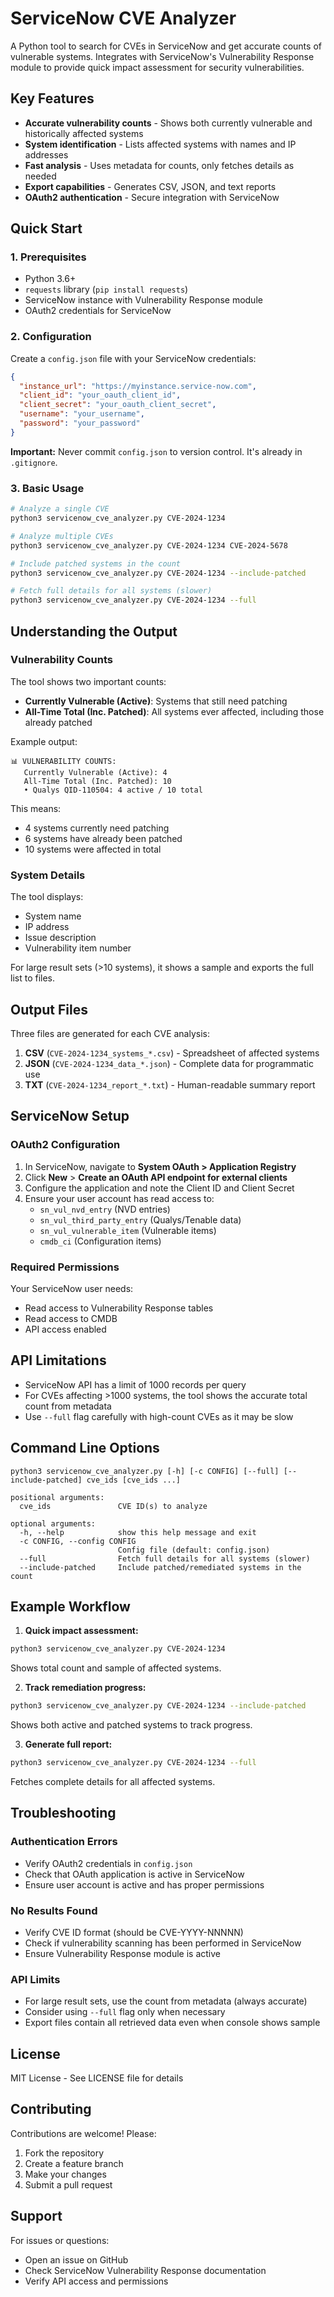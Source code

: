 # ServiceNow CVE Analyzer

A Python tool to search for CVEs in ServiceNow and get accurate counts of vulnerable systems. Integrates with ServiceNow's Vulnerability Response module to provide quick impact assessment for security vulnerabilities.

## Key Features

- **Accurate vulnerability counts** - Shows both currently vulnerable and historically affected systems
- **System identification** - Lists affected systems with names and IP addresses  
- **Fast analysis** - Uses metadata for counts, only fetches details as needed
- **Export capabilities** - Generates CSV, JSON, and text reports
- **OAuth2 authentication** - Secure integration with ServiceNow

## Quick Start

### 1. Prerequisites

- Python 3.6+
- `requests` library (`pip install requests`)
- ServiceNow instance with Vulnerability Response module
- OAuth2 credentials for ServiceNow

### 2. Configuration

Create a `config.json` file with your ServiceNow credentials:

```json
{
  "instance_url": "https://myinstance.service-now.com",
  "client_id": "your_oauth_client_id",
  "client_secret": "your_oauth_client_secret",
  "username": "your_username",
  "password": "your_password"
}
```

**Important:** Never commit `config.json` to version control. It's already in `.gitignore`.

### 3. Basic Usage

```bash
# Analyze a single CVE
python3 servicenow_cve_analyzer.py CVE-2024-1234

# Analyze multiple CVEs
python3 servicenow_cve_analyzer.py CVE-2024-1234 CVE-2024-5678

# Include patched systems in the count
python3 servicenow_cve_analyzer.py CVE-2024-1234 --include-patched

# Fetch full details for all systems (slower)
python3 servicenow_cve_analyzer.py CVE-2024-1234 --full
```

## Understanding the Output

### Vulnerability Counts

The tool shows two important counts:

- **Currently Vulnerable (Active)**: Systems that still need patching
- **All-Time Total (Inc. Patched)**: All systems ever affected, including those already patched

Example output:
```
📊 VULNERABILITY COUNTS:
   Currently Vulnerable (Active): 4
   All-Time Total (Inc. Patched): 10
   • Qualys QID-110504: 4 active / 10 total
```

This means:
- 4 systems currently need patching
- 6 systems have already been patched
- 10 systems were affected in total

### System Details

The tool displays:
- System name
- IP address
- Issue description
- Vulnerability item number

For large result sets (>10 systems), it shows a sample and exports the full list to files.

## Output Files

Three files are generated for each CVE analysis:

1. **CSV** (`CVE-2024-1234_systems_*.csv`) - Spreadsheet of affected systems
2. **JSON** (`CVE-2024-1234_data_*.json`) - Complete data for programmatic use
3. **TXT** (`CVE-2024-1234_report_*.txt`) - Human-readable summary report

## ServiceNow Setup

### OAuth2 Configuration

1. In ServiceNow, navigate to **System OAuth > Application Registry**
2. Click **New** > **Create an OAuth API endpoint for external clients**
3. Configure the application and note the Client ID and Client Secret
4. Ensure your user account has read access to:
   - `sn_vul_nvd_entry` (NVD entries)
   - `sn_vul_third_party_entry` (Qualys/Tenable data)
   - `sn_vul_vulnerable_item` (Vulnerable items)
   - `cmdb_ci` (Configuration items)

### Required Permissions

Your ServiceNow user needs:
- Read access to Vulnerability Response tables
- Read access to CMDB
- API access enabled

## API Limitations

- ServiceNow API has a limit of 1000 records per query
- For CVEs affecting >1000 systems, the tool shows the accurate total count from metadata
- Use `--full` flag carefully with high-count CVEs as it may be slow

## Command Line Options

```
python3 servicenow_cve_analyzer.py [-h] [-c CONFIG] [--full] [--include-patched] cve_ids [cve_ids ...]

positional arguments:
  cve_ids               CVE ID(s) to analyze

optional arguments:
  -h, --help            show this help message and exit
  -c CONFIG, --config CONFIG
                        Config file (default: config.json)
  --full                Fetch full details for all systems (slower)
  --include-patched     Include patched/remediated systems in the count
```

## Example Workflow

1. **Quick impact assessment:**
```bash
python3 servicenow_cve_analyzer.py CVE-2024-1234
```
Shows total count and sample of affected systems.

2. **Track remediation progress:**
```bash
python3 servicenow_cve_analyzer.py CVE-2024-1234 --include-patched
```
Shows both active and patched systems to track progress.

3. **Generate full report:**
```bash
python3 servicenow_cve_analyzer.py CVE-2024-1234 --full
```
Fetches complete details for all affected systems.

## Troubleshooting

### Authentication Errors
- Verify OAuth2 credentials in `config.json`
- Check that OAuth application is active in ServiceNow
- Ensure user account is active and has proper permissions

### No Results Found
- Verify CVE ID format (should be CVE-YYYY-NNNNN)
- Check if vulnerability scanning has been performed in ServiceNow
- Ensure Vulnerability Response module is active

### API Limits
- For large result sets, use the count from metadata (always accurate)
- Consider using `--full` flag only when necessary
- Export files contain all retrieved data even when console shows sample

## License

MIT License - See LICENSE file for details

## Contributing

Contributions are welcome! Please:
1. Fork the repository
2. Create a feature branch
3. Make your changes
4. Submit a pull request

## Support

For issues or questions:
- Open an issue on GitHub
- Check ServiceNow Vulnerability Response documentation
- Verify API access and permissions